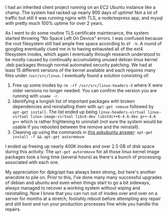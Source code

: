 I had an inherited client project running on an EC2 Ubuntu instance like a champ. The system had racked up nearly 900 days of uptime! Not a lot of traffic but still it was running nginx with TLS, a node/express app, and mysql with pretty much 100% uptime for over 2 years.

As I went to do some routine TLS certificate maintenance, the system started throwing "No Space Left On Device" errors. I was confused because the root filesystem still had ample free space according to `df -h`. A round of googling eventually clued me in to having exhausted all of the ext4 filesystem inodes, which again I eventually through research understood to be mostly caused by continually accumulating unused debian linux kernel .deb packages through normal automated security patching. We had at least 15 different versions of the kernel available and each requires many files under `/usr/src/linux`. I eventually found a solution consisting of:

1. Free up some inodes by `rm -rf /usr/src/linux-headers-X` where X were older versions no longer needed. You can confirm the version you are running with `uname -r`.
2. Identifying a longish list of important packages with broken dependencies and reinstalling them with `apt-get remove` followed by `apt-get install`. The list ended up being `linux-headers-virtual linux-virtual linux-image-virtual libc6-dev libstdc++6-4.6-dev g++-4.6 g++` which is rather frightening to uninstall (not sure the system would be usable if you rebooted between the remove and the reinstall).
3. Cleaning up using the commands in [this askubuntu answer](http://askubuntu.com/a/564558/43030): `apt-get install -f && apt-get autoremove`

I ended up freeing up nearly 400K inodes and over 2.5 GB of disk space during this activity. The `apt-get autoremove` for all those linux kernel image packages took a long time (several hours) as there's a bunch of processing associated with each one.

My appreciation for dpkg/apt has always been strong, but here's another anecdote to pile on. Prior to this, I've done many many successful upgrades of debian and ubuntu and even when things start to go a bit sideways, always managed to recover a working system without wiping and reinstalling. Now I know that you can run out of inodes over and over on a server for months at a stretch, foolishly reboot before attempting any repair and still boot and run your production processes fine while you handle the repairs.
